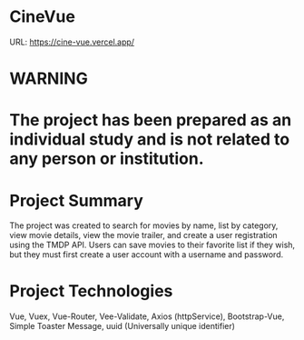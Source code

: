 # CineVue

URL: https://cine-vue.vercel.app/

# WARNING

# The project has been prepared as an individual study and is not related to any person or institution.

# Project Summary

The project was created to search for movies by name, list by category, view movie details, view the movie trailer, and create a user registration using the TMDP API.
Users can save movies to their favorite list if they wish, but they must first create a user account with a username and password.

# Project Technologies

Vue, Vuex, Vue-Router, Vee-Validate, Axios (httpService), Bootstrap-Vue, Simple Toaster Message, uuid (Universally unique identifier)
